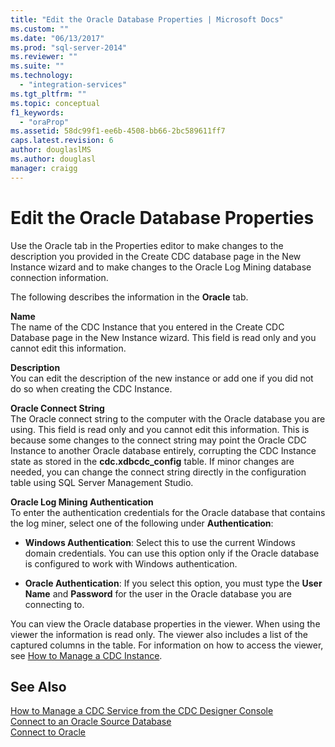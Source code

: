 ```yaml
---
title: "Edit the Oracle Database Properties | Microsoft Docs"
ms.custom: ""
ms.date: "06/13/2017"
ms.prod: "sql-server-2014"
ms.reviewer: ""
ms.suite: ""
ms.technology: 
  - "integration-services"
ms.tgt_pltfrm: ""
ms.topic: conceptual
f1_keywords: 
  - "oraProp"
ms.assetid: 58dc99f1-ee6b-4508-bb66-2bc589611ff7
caps.latest.revision: 6
author: douglaslMS
ms.author: douglasl
manager: craigg
---
```

# Edit the Oracle Database Properties
  Use the Oracle tab in the Properties editor to make changes to the description you provided in the Create CDC database page in the New Instance wizard and to make changes to the Oracle Log Mining database connection information.  
  
 The following describes the information in the **Oracle** tab.  
  
 **Name**  
 The name of the CDC Instance that you entered in the Create CDC Database page in the New Instance wizard. This field is read only and you cannot edit this information.  
  
 **Description**  
 You can edit the description of the new instance or add one if you did not do so when creating the CDC Instance.  
  
 **Oracle Connect String**  
 The Oracle connect string to the computer with the Oracle database you are using. This field is read only and you cannot edit this information. This is because some changes to the connect string may point the Oracle CDC Instance to another Oracle database entirely, corrupting the CDC Instance state as stored in the **cdc.xdbcdc_config** table. If minor changes are needed, you can change the connect string directly in the configuration table using SQL Server Management Studio.  
  
 **Oracle Log Mining Authentication**  
 To enter the authentication credentials for the Oracle database that contains the log miner, select one of the following under **Authentication**:  
  
-   **Windows Authentication**: Select this to use the current Windows domain credentials. You can use this option only if the Oracle database is configured to work with Windows authentication.  
  
-   **Oracle Authentication**: If you select this option, you must type the **User Name** and **Password** for the user in the Oracle database you are connecting to.  
  
 You can view the Oracle database properties in the viewer. When using the viewer the information is read only. The viewer also includes a list of the captured columns in the table. For information on how to access the viewer, see [How to Manage a CDC Instance](manage-a-cdc-instance.md).  
  
## See Also  
 [How to Manage a CDC Service from the CDC Designer Console](how-to-manage-a-cdc-service-from-the-cdc-designer-console.md)   
 [Connect to an Oracle Source Database](connect-to-an-oracle-source-database.md)   
 [Connect to Oracle](connect-to-oracle.md)  
  
  
